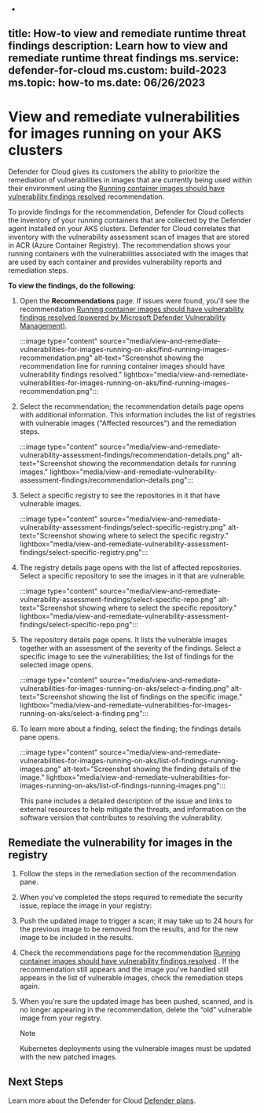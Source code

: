 -
title: How-to view and remediate runtime threat findings 
description: Learn how to view and remediate runtime threat findings
ms.service: defender-for-cloud
ms.custom: build-2023
ms.topic: how-to
ms.date: 06/26/2023
---

# View and remediate vulnerabilities for images running on your AKS clusters

Defender for Cloud gives its customers the ability to prioritize the remediation of vulnerabilities in images that are currently being used within their environment using the [Running container images should have vulnerability findings resolved](https://portal.azure.com/#view/Microsoft_Azure_Security_CloudNativeCompute/KubernetesRuntimeVisibilityRecommendationDetailsBlade/assessmentKey/41503391-efa5-47ee-9282-4eff6131462ce) recommendation.

To provide findings for the recommendation, Defender for Cloud collects the inventory of your running containers that are collected by the Defender agent installed on your AKS clusters. Defender for Cloud correlates that inventory with the vulnerability assessment scan of images that are stored in ACR (Azure Container Registry). The recommendation shows your running containers with the vulnerabilities associated with the images that are used by each container and provides vulnerability reports and remediation steps. 

**To view the findings, do the following:**  

1. Open the **Recommendations** page. If issues were found, you'll see the recommendation [Running container images should have vulnerability findings resolved (powered by Microsoft Defender Vulnerability Management)](https://portal.azure.com/#blade/Microsoft_Azure_Security/RecommendationsBlade/assessmentKey/c609cf0f-71ab-41e9-a3c6-9a1f7fe1b8d5). 

    :::image type="content" source="media/view-and-remediate-vulnerabilities-for-images-running-on-aks/find-running-images-recommendation.png" alt-text="Screenshot showing the recommendation line for running container images should have vulnerability findings resolved." lightbox="media/view-and-remediate-vulnerabilities-for-images-running-on-aks/find-running-images-recommendation.png"::: 

1. Select the recommendation; the recommendation details page opens with additional information. This information includes the list of registries with vulnerable images ("Affected resources") and the remediation steps.

    :::image type="content" source="media/view-and-remediate-vulnerability-assessment-findings/recommendation-details.png" alt-text="Screenshot showing the recommendation details for running images." lightbox="media/view-and-remediate-vulnerability-assessment-findings/recommendation-details.png":::

1. Select a specific registry to see the repositories in it that have vulnerable images. 

    :::image type="content" source="media/view-and-remediate-vulnerability-assessment-findings/select-specific-registry.png" alt-text="Screenshot showing where to select the specific registry." lightbox="media/view-and-remediate-vulnerability-assessment-findings/select-specific-registry.png":::

1. The registry details page opens with the list of affected repositories. Select a specific repository to see the images in it that are vulnerable. 

    :::image type="content" source="media/view-and-remediate-vulnerability-assessment-findings/select-specific-repo.png" alt-text="Screenshot showing where to select the specific repository." lightbox="media/view-and-remediate-vulnerability-assessment-findings/select-specific-repo.png":::

 1. The repository details page opens. It lists the vulnerable images together with an assessment of the severity of the findings. Select a specific image to see the vulnerabilities;  the list of findings for the selected image opens.

    :::image type="content" source="media/view-and-remediate-vulnerabilities-for-images-running-on-aks/select-a-finding.png" alt-text="Screenshot showing the list of findings on the specific image." lightbox="media/view-and-remediate-vulnerabilities-for-images-running-on-aks/select-a-finding.png":::

1. To learn more about a finding, select the finding; the findings details pane opens. 
 
    :::image type="content" source="media/view-and-remediate-vulnerabilities-for-images-running-on-aks/list-of-findings-running-images.png" alt-text="Screenshot showing the finding details of the image." lightbox="media/view-and-remediate-vulnerabilities-for-images-running-on-aks/list-of-findings-running-images.png"::: 

    This pane includes a detailed description of the issue and links to external resources to help mitigate the threats, and information on the software version that contributes to resolving the vulnerability.  

## Remediate the vulnerability for images in the registry 

1. Follow the steps in the remediation section of the recommendation pane. 
1. When you've completed the steps required to remediate the security issue, replace the image in your registry: 
1. Push the updated image to trigger a scan; it may take up to 24 hours for the previous image to be removed from the results, and for the new image to be included in the results.
1. Check the recommendations page for the recommendation [Running container images should have vulnerability findings resolved](https://portal.azure.com/#view/Microsoft_Azure_Security_CloudNativeCompute/KubernetesRuntimeVisibilityRecommendationDetailsBlade/assessmentKey/41503391-efa5-47ee-9282-4eff6131462c) . 
    If the recommendation still appears and the image you've handled still appears in the list of vulnerable images, check the remediation steps again. 
1. When you're sure the updated image has been pushed, scanned, and is no longer appearing in the recommendation, delete the “old” vulnerable image from your registry. 

    > [!NOTE]
    > Kubernetes deployments using the vulnerable images must be updated with the new patched images. 


## Next Steps 

 Learn more about the Defender for Cloud [Defender plans](defender-for-cloud-introduction.md#protect-cloud-workloads).